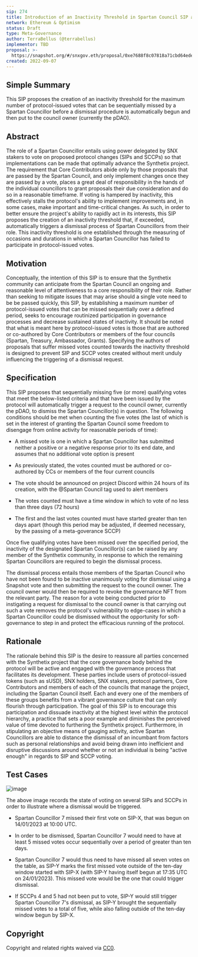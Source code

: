 ```yaml
---
sip: 274
title: Introduction of an Inactivity Threshold in Spartan Council SIP and SCCP Vote Participation
network: Ethereum & Optimism
status: Draft
type: Meta-Governance
author: TerraBellus (@terrabellus)
implementor: TBD
proposal: >-
  https://snapshot.org/#/snxgov.eth/proposal/0xe7688f8c07818a71cbd64ede832f65d5dd5ead346bd21a7c84beb719d620aace
created: 2022-09-07
---
```


<!--You can leave these HTML comments in your merged SIP and delete the visible duplicate text guides, they will not appear and may be helpful to refer to if you edit it again. This is the suggested template for new SIPs. Note that an SIP number will be assigned by an editor. When opening a pull request to submit your SIP, please use an abbreviated title in the filename, `sip-draft_title_abbrev.md`. The title should be 44 characters or less.-->

## Simple Summary

<!--"If you can't explain it simply, you don't understand it well enough." Simply describe the outcome the proposed changes intends to achieve. This should be non-technical and accessible to a casual community member.-->

This SIP proposes the creation of an inactivity threshold for the maximum number of protocol-issued votes that can be sequentially missed by a Spartan Councillor before a dismissal procedure is automatically begun and then put to the council owner (currently the pDAO).

## Abstract

<!--A short (~200 word) description of the proposed change, the abstract should clearly describe the proposed change. This is what *will* be done if the SIP is implemented, not *why* it should be done or *how* it will be done. If the SIP proposes deploying a new contract, write, "we propose to deploy a new contract that will do x".-->

The role of a Spartan Councillor entails using power delegated by SNX stakers to vote on proposed protocol changes (SIPs and SCCPs) so that implementations can be made that optimally advance the Synthetix project. The requirement that Core Contributors abide only by those proposals that are passed by the Spartan Council, and only implement changes once they are passed by a vote, places a great deal of responsibility in the hands of the individual councillors to grant proposals their due consideration and do so in a reasonable timeframe. If voting is hampered by inactivity, this effectively stalls the protocol's ability to implement improvements and, in some cases, make important and time-critical changes. As such, in order to better ensure the project's ability to rapidly act in its interests, this SIP proposes the creation of an inactivity threshold that, if exceeded, automatically triggers a dismissal process of Spartan Councillors from their role. This inactivity threshold is one established through the measuring of occasions and durations in which a Spartan Councillor has failed to participate in protocol-issued votes.

## Motivation

<!--This is the problem statement. This is the *why* of the SIP. It should clearly explain *why* the current state of the protocol is inadequate.  It is critical that you explain *why* the change is needed, if the SIP proposes changing how something is calculated, you must address *why* the current calculation is innaccurate or wrong. This is not the place to describe how the SIP will address the issue!-->

Conceptually, the intention of this SIP is to ensure that the Synthetix community can anticipate from the Spartan Council an ongoing and reasonable level of attentiveness to a core responsibility of their role. Rather than seeking to mitigate issues that may arise should a single vote need to be be passed quickly, this SIP, by establishing a maximum number of protocol-issued votes that can be missed sequentially over a defined period, seeks to encourage routinized participation in governance processes and decrease sustained states of inactivity. It should be noted that what is meant here by protocol-issued votes is those that are authored or co-authored by Core Contributors or members of the four councils (Spartan, Treasury, Ambassador, Grants). Specifying the authors of proposals that suffer missed votes counted towards the inactivity threshold is designed to prevent SIP and SCCP votes created without merit unduly influencing the triggering of a dismissal request.

## Specification

<!--The specification should describe the syntax and semantics of any new feature, there are five sections
1. Overview
2. Rationale
3. Technical Specification
4. Test Cases
5. Configurable Values
-->

This SIP proposes that sequentially missing five (or more) qualifying votes that meet the below-listed criteria and that have been issued by the protocol will automatically trigger a request to the council owner, currently the pDAO, to dismiss the Spartan Councillor(s) in question. The following conditions should be met when counting the five votes (the last of which is set in the interest of granting the Spartan Council some freedom to disengage from online activity for reasonable periods of time):

- A missed vote is one in which a Spartan Councillor has submitted neither a positive or a negative response prior to its end date, and assumes that no additional vote option is present

- As previously stated, the votes counted must be authored or co-authored by CCs or members of the four current councils

- The vote should be announced on project Discord within 24 hours of its creation, with the @Spartan Council tag used to alert members

- The votes counted must have a time window in which to vote of no less than three days (72 hours)

- The first and the last votes counted must have started greater than ten days apart (though this period may be adjusted, if deemed necessary, by the passing of a meta-goverance SCCP)

Once five qualifying votes have been missed over the specified period, the inactivity of the designated Spartan Councillor(s) can be raised by any member of the Synthetix community, in response to which the remaining Spartan Councillors are required to begin the dismissal process.

The dismissal process entails those members of the Spartan Council who have not been found to be inactive unanimously voting for dismissal using a Snapshot vote and then submitting the request to the council owner. The council owner would then be required to revoke the governance NFT from the relevant party. The reason for a vote being conducted prior to instigating a request for dismissal to the council owner is that carrying out such a vote removes the protocol's vulnerability to edge-cases in which a Spartan Councillor could be dismissed without the opportunity for soft-governance to step in and protect the efficacious running of the protocol.

## Rationale

The rationale behind this SIP is the desire to reassure all parties concerned with the Synthetix project that the core governance body behind the protocol will be active and engaged with the governance process that facilitates its development. These parties include users of protocol-issued tokens (such as sUSD), SNX holders, SNX stakers, protocol partners, Core Contributors and members of each of the councils that manage the project, including the Spartan Council itself. Each and every one of the members of these groups benefits from a vibrant governance culture that can only flourish through participation. The goal of this SIP is to encourage this participation and dissuade inactivity at the highest level within the protocol hierarchy, a practice that sets a poor example and diminishes the perceived value of time devoted to furthering the Synthetix project. Furthermore, in stipulating an objective means of gauging activity, active Spartan Councillors are able to distance the dismissal of an incumbant from factors such as personal relationships and avoid being drawn into inefficient and disruptive discussions around whether or not an individual is being "active enough" in regards to SIP and SCCP voting.

## Test Cases

![image](https://user-images.githubusercontent.com/33300147/189630166-5e1fb301-da3b-48dc-833b-73bd16619a75.png)

The above image records the state of voting on several SIPs and SCCPs in order to illustrate where a dismissal would be triggered.

- Spartan Councillor 7 missed their first vote on SIP-X, that was begun on 14/01/2023 at 10:00 UTC.

- In order to be dismissed, Spartan Councillor 7 would need to have at least 5 missed votes occur sequentially over a period of greater than ten days.

- Spartan Councillor 7 would thus need to have missed all seven votes on the table, as SIP-Y marks the first missed vote outside of the ten-day window started with SIP-X (with SIP-Y having itself begun at 17:35 UTC on 24/01/2023). This missed vote would be the one that could trigger dismissal.

- If SCCPs 4 and 5 had not been put to vote, SIP-Y would still trigger Spartan Councillor 7's dismissal, as SIP-Y brought the sequentially missed votes to a total of five, while also falling outside of the ten-day window begun by SIP-X.

## Copyright

Copyright and related rights waived via [CC0](https://creativecommons.org/publicdomain/zero/1.0/).
